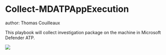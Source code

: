 # Collect-MDATPAppExecution
author: Thomas Couilleaux

This playbook will collect investigation package on the machine in Microsoft Defender ATP.

<a href="https://portal.azure.com/#create/Microsoft.Template/uri/https%3A%2F%2Fraw.githubusercontent.com%2Fgaelor%2FSentinelAsCode%2Fmaster%2FPlaybooks%2FCollect-MDATPAppExecution%2FCollect-MDATPAppExecution.json" target="_blank">
    <img src="https://aka.ms/deploytoazurebutton""/>
</a>
